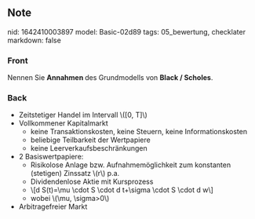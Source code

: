 ## Note
nid: 1642410003897
model: Basic-02d89
tags: 05_bewertung, checklater
markdown: false

### Front
Nennen Sie <b>Annahmen </b>des Grundmodells von <b>Black / Scholes</b>.

### Back
<ul>
  <li>Zeitstetiger Handel im Intervall \([0, T]\)
  <li>Vollkommener Kapitalmarkt
  <ul>
    <li>keine Transaktionskosten, keine Steuern, keine
    Informationskosten
    <li>beliebige Teilbarkeit der Wertpapiere
    <li>keine Leerverkaufsbeschränkungen
  </ul>
  <li>2 Basiswertpapiere:
  <ul>
    <li>Risikolose Anlage bzw. Aufnahmemöglichkeit zum konstanten
    (stetigen) Zinssatz \(r\) p.a.
    <li>Dividendenlose Aktie mit Kursprozess
    <li>\[d S(t)=\mu \cdot S \cdot d t+\sigma \cdot S \cdot d w\]
    <li>wobei \(\mu, \sigma>0\)
  </ul>
  <li>Arbitragefreier Markt
</ul>

